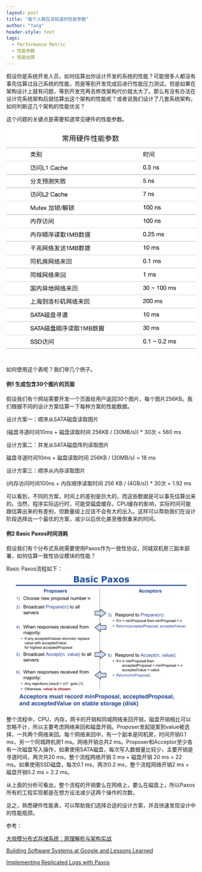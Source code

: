 ```yaml
---
layout: post
title: "每个人都应该知道的性能参数"
author: "Yang"
header-style: text
tags:
  - Performance Metric
  - 性能参数
  - 性能估算
---
```


假设你是系统开发人员，如何估算出你设计开发的系统的性能？可能很多人都没有事先估算过自己系统的性能，而是等到开发完成后进行性能压力测试。但是如果在架构设计上就有问题，等到开发完再去修改架构代价就太大了。那么有没有办法在设计完系统架构后就估算出这个架构的性能呢？或者说我们设计了几套系统架构，如何判断这几个架构的性能优劣？

这个问题的关键点是需要知道常见硬件的性能参数。

![](/img/in-post/post-hardware-metric.png)

如何使用这个表呢？我们举几个例子。



#### 例1 生成包含30个图片的页面

假设我们有个网站需要开发一个页面给用户返回30个图片，每个图片256KB。我们根据不同的设计方案估算一下每种方案的性能数据。

设计方案一：顺序从SATA磁盘读取图片

(磁盘寻道时间10ms + 磁盘读取时间 256KB / (30MB/s)) * 30次 = 560 ms

设计方案二：并发从SATA磁盘阵列读取图片

磁盘寻道时间10ms + 磁盘读取时间 256KB / (30MB/s) = 18 ms

设计方案三：顺序从内存读取图片

(内存访问时间100ns + 内存顺序读取时间 256 KB / (4GB/s)) * 30次 = 1.92 ms

可以看到，不同的方案，时间上的差别是巨大的，而这些数据是可以事先估算出来的。当然，程序实际运行时，可能受磁盘缓存，CPU缓存的影响，实际时间可能跟估算出来的有差别，但数量级上应该不会有大的出入。这样可以帮助我们在设计阶段选择出一个最优的方案，减少以后优化甚至推倒重来的时间。



#### 例2 Basic Paxos时间消耗

假设我们有个分布式系统需要使用Paxos作为一致性协议，同城双机房三副本部署，如何估算一致性协议模块的性能？

Basic Paxos流程如下：
![](/img/in-post/post-basic-paxos.png)


整个流程中，CPU，内存，网卡的开销和同城网络来回开销，磁盘开销相比可以忽略不计，所以主要考虑网络来回和磁盘开销。Proposer发起提案到value被选择，一共两个网络来回。每个网络来回中，有一个副本是同机房，时间开销0.1 ms，另一个同城跨机房1 ms。网络开销总共2 ms。Proposer和Acceptor至少各有一次磁盘写入操作，如果使用SATA磁盘，每次写入数据量比较少，主要开销是寻道时间，两次共20 ms，整个流程网络开销 2 ms + 磁盘开销 20 ms = 22 ms。如果使用SSD磁盘，每次0.1 ms，两次0.2 ms，整个流程网络开销2 ms + 磁盘开销0.2 ms = 2.2 ms。

从上面的分析可看出，整个流程的开销要么在网络上，要么在磁盘上，所以Paxos所有的工程实现都是在想方设法减少这两个操作的次数。



总之，熟悉硬件性能表，可以帮助我们选择合适的设计方案，并且快速发现设计中的性能瓶颈。



参考：

[大规模分布式存储系统：原理解析与架构实战](https://book.douban.com/subject/25723658/)

[Building Software Systems at Google and Lessons Learned](https://research.google.com/people/jeff/Stanford-DL-Nov-2010.pdf)

[Implementing Replicated Logs with Paxos](https://ongardie.net/static/raft/userstudy/paxos.pdf)

